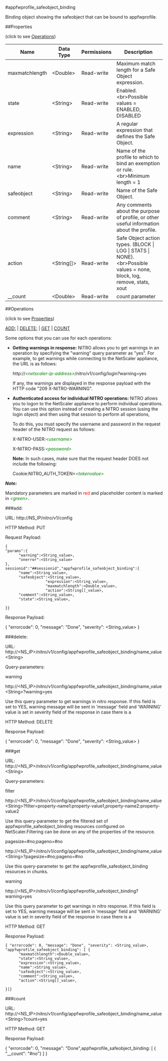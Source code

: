 #appfwprofile_safeobject_binding

Binding object showing the safeobject that can be bound to appfwprofile.


##Properties 
<span>(click to see [Operations](#operations))</span>


<table><thead><tr><th>Name</th><th> Data Type</th><th> Permissions</th><th>Description</th></tr></thead><tbody><tr><td>maxmatchlength</td><td>&lt;Double></td><td>Read-write</td><td>Maximum match length for a Safe Object expression.</td><tr><tr><td>state</td><td>&lt;String></td><td>Read-write</td><td>Enabled.&lt;br>Possible values = ENABLED, DISABLED</td><tr><tr><td>expression</td><td>&lt;String></td><td>Read-write</td><td>A regular expression that defines the Safe Object.</td><tr><tr><td>name</td><td>&lt;String></td><td>Read-write</td><td>Name of the profile to which to bind an exemption or rule.&lt;br>Minimum length = 1</td><tr><tr><td>safeobject</td><td>&lt;String></td><td>Read-write</td><td>Name of the Safe Object.</td><tr><tr><td>comment</td><td>&lt;String></td><td>Read-write</td><td>Any comments about the purpose of profile, or other useful information about the profile.</td><tr><tr><td>action</td><td>&lt;String[]></td><td>Read-write</td><td>Safe Object action types. (BLOCK | LOG | STATS | NONE).&lt;br>Possible values = none, block, log, remove, stats, xout</td><tr><tr><td>__count</td><td>&lt;Double></td><td>Read-write</td><td>count parameter</td><tr></tbody></table>
##Operations 
<span>(click to see [Properties](#properties))</span>


[ADD:](#add:) | [DELETE:](#delete:) | [GET](#get) | [COUNT](#count)


Some options that you can use for each operations:
<ul><li><p><b>Getting warnings in response:</b> NITRO allows you to get warnings in an operation by specifying the "warning" query parameter as "yes". For example, to get warnings while connecting to the NetScaler appliance, the URL is as follows:</p><p>http://<span style="color:green;font-style:italic;">&lt;netscaler-ip-address&gt;</span>/nitro/v1/config/login?warning=yes</p><p>If any, the warnings are displayed in the response payload with the HTTP code "209 X-NITRO-WARNING".</p></li><li><p><b>Authenticated access for individual NITRO operations:</b> NITRO allows you to logon to the NetScaler appliance to perform individual operations. You can use this option instead of creating a NITRO session (using the login object) and then using that session to perform all operations,</p><p>To do this, you must specify the username and password in the request header of the NITRO request as follows:</p><p>X-NITRO-USER:<span style="color:green;font-style:italic;">&lt;username&gt;</span></p><p>X-NITRO-PASS:<span style="color:green;font-style:italic;">&lt;password&gt;</span></p><p><b>Note:</b> In such cases, make sure that the request header DOES not include the following:</p><p>Cookie:NITRO_AUTH_TOKEN=<span style="color:green;font-style:italic;">&lt;tokenvalue&gt;</span></p></li></ul>



***Note:*** 
Mandatory parameters are marked in <span style="color:#FF0000;">red</span> and placeholder content is marked in <span style="color:green;font-style:italic">&lt;green&gt;</span>.

###add:



URL: http://NS_IP/nitro/v1/config
HTTP Method: PUT
Request Payload: ```{"params":{      "warning":<String_value>,      "onerror":<String_value>},sessionid":"##sessionid","appfwprofile_safeobject_binding":{      "name":<String_value>,      "safeobject":<String_value>,                  "expression":<String_value>,                  "maxmatchlength":<Double_value>,                  "action":<String[]_value>,      "comment":<String_value>,      "state":<String_value>,}}```
Response Payload: 
{ "errorcode": 0, "message": "Done", "severity": <String_value> }


###delete:



URL: http://&lt;NS_IP&gt;/nitro/v1/config/appfwprofile_safeobject_binding/name_value&lt;String&gt;
Query-parameters:
warning
http://&lt;NS_IP&gt;/nitro/v1/config/appfwprofile_safeobject_binding/name_value&lt;String&gt;?warning=yes
Use this query parameter to get warnings in nitro response. If this field is set to YES, warning message will be sent in 'message' field and 'WARNING' value is set in severity field of the response in case there is a



HTTP Method: DELETE
Response Payload: 
{ "errorcode": 0, "message": "Done", "severity": <String_value> }


###get



URL: http://&lt;NS_IP&gt;/nitro/v1/config/appfwprofile_safeobject_binding/name_value&lt;String&gt;
Query-parameters:
filter
http://&lt;NS_IP&gt;/nitro/v1/config/appfwprofile_safeobject_binding/name_value&lt;String&gt;?filter=property-name1:property-value1,property-name2:property-value2
Use this query-parameter to get the filtered set of appfwprofile_safeobject_binding resources configured on NetScaler.Filtering can be done on any of the properties of the resource.


pagesize=#no;pageno=#no
http://&lt;NS_IP&gt;/nitro/v1/config/appfwprofile_safeobject_binding/name_value&lt;String&gt;?pagesize=#no;pageno=#no
Use this query-parameter to get the appfwprofile_safeobject_binding resources in chunks.


warning
http://&lt;NS_IP&gt;/nitro/v1/config/appfwprofile_safeobject_binding?warning=yes
Use this query parameter to get warnings in nitro response. If this field is set to YES, warning message will be sent in 'message' field and 'WARNING' value is set in severity field of the response in case there is a



HTTP Method: GET
Response Payload: ```{ "errorcode": 0, "message": "Done", "severity": <String_value>, "appfwprofile_safeobject_binding": [ {      "maxmatchlength":<Double_value>,      "state":<String_value>,      "expression":<String_value>,      "name":<String_value>,      "safeobject":<String_value>,      "comment":<String_value>,      "action":<String[]_value>,}]}```



###count



URL: http://&lt;NS_IP&gt;/nitro/v1/config/appfwprofile_safeobject_binding/name_value&lt;String&gt;?count=yes
HTTP Method: GET
Response Payload: 
{ "errorcode": 0, "message": "Done",appfwprofile_safeobject_binding: [ { "__count": "#no"} ] }


